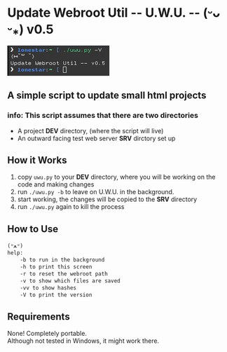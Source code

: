 # Update Webroot Util -- U.W.U. -- (ᵕᴗ ᵕ⁎) v0.5
![version screenshot](/media/uwu.png)
## A simple script to update small html projects
### info: This script assumes that there are two directories
- A project __DEV__ directory, (where the script will live)
- An outward facing test web server __SRV__ dirctory set up
## How it Works
1. copy ```uwu.py``` to your __DEV__ directory, where you will be working on the code and making changes
2. run ```./uwu.py -b``` to leave on U.W.U. in the background.
3. start working, the changes will be copied to the __SRV__ directory
4. run ```./uwu.py``` again to kill the process
## How to Use
```
(ᵘﻌᵘ)
help:
    -b to run in the background
    -h to print this screen
    -r to reset the webroot path
    -v to show which files are saved
    -vv to show hashes
    -V to print the version
```
## Requirements
None! Completely portable.  
Although not tested in Windows, it might work there.
